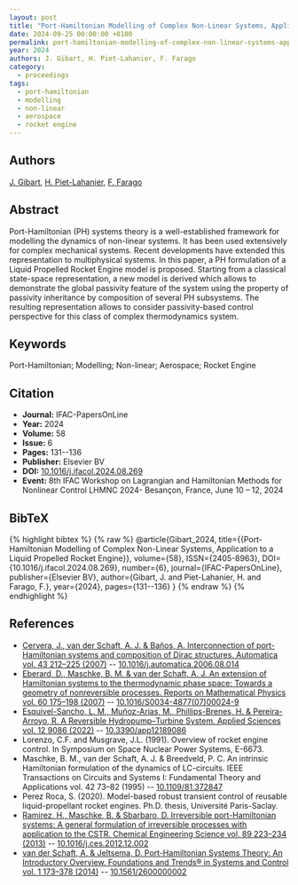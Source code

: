 ```yaml
---
layout: post
title: "Port-Hamiltonian Modelling of Complex Non-Linear Systems, Application to a Liquid Propelled Rocket Engine"
date: 2024-09-25 00:00:00 +0100
permalink: port-hamiltonian-modelling-of-complex-non-linear-systems-application-to-a-liquid-propelled-rocket-engine
year: 2024
authors: J. Gibart, H. Piet-Lahanier, F. Farago
category:
  - proceedings
tags:
  - port-hamiltonian
  - modelling
  - non-linear
  - aerospace
  - rocket engine
---
```

 
## Authors
[J. Gibart](authors/j_gibart), [H. Piet-Lahanier](authors/h_piet_lahanier), [F. Farago](authors/f_farago)
 
## Abstract
Port-Hamiltonian (PH) systems theory is a well-established framework for modelling the dynamics of non-linear systems. It has been used extensively for complex mechanical systems. Recent developments have extended this representation to multiphysical systems. In this paper, a PH formulation of a Liquid Propelled Rocket Engine model is proposed. Starting from a classical state-space representation, a new model is derived which allows to demonstrate the global passivity feature of the system using the property of passivity inheritance by composition of several PH subsystems. The resulting representation allows to consider passivity-based control perspective for this class of complex thermodynamics system.
 
## Keywords
Port-Hamiltonian; Modelling; Non-linear; Aerospace; Rocket Engine
 
## Citation
- **Journal:** IFAC-PapersOnLine
- **Year:** 2024
- **Volume:** 58
- **Issue:** 6
- **Pages:** 131--136
- **Publisher:** Elsevier BV
- **DOI:** [10.1016/j.ifacol.2024.08.269](https://doi.org/10.1016/j.ifacol.2024.08.269)
- **Event:** 8th IFAC Workshop on Lagrangian and Hamiltonian Methods for Nonlinear Control LHMNC 2024- Besançon, France, June 10 – 12, 2024
 
## BibTeX
{% highlight bibtex %}
{% raw %}
@article{Gibart_2024,
  title={{Port-Hamiltonian Modelling of Complex Non-Linear Systems, Application to a Liquid Propelled Rocket Engine}},
  volume={58},
  ISSN={2405-8963},
  DOI={10.1016/j.ifacol.2024.08.269},
  number={6},
  journal={IFAC-PapersOnLine},
  publisher={Elsevier BV},
  author={Gibart, J. and Piet-Lahanier, H. and Farago, F.},
  year={2024},
  pages={131--136}
}
{% endraw %}
{% endhighlight %}
 
## References
- [Cervera, J., van der Schaft, A. J. & Baños, A. Interconnection of port-Hamiltonian systems and composition of Dirac structures. Automatica vol. 43 212–225 (2007)](interconnection-of-port-hamiltonian-systems-and-composition-of-dirac-structures) -- [10.1016/j.automatica.2006.08.014](https://doi.org/10.1016/j.automatica.2006.08.014)
- [Eberard, D., Maschke, B. M. & van der Schaft, A. J. An extension of Hamiltonian systems to the thermodynamic phase space: Towards a geometry of nonreversible processes. Reports on Mathematical Physics vol. 60 175–198 (2007)](an-extension-of-hamiltonian-systems-to-the-thermodynamic-phase-space-towards-a-geometry-of-nonreversible-processes) -- [10.1016/S0034-4877(07)00024-9](https://doi.org/10.1016/S0034-4877(07)00024-9)
- [Esquivel-Sancho, L. M., Muñoz-Arias, M., Phillips-Brenes, H. & Pereira-Arroyo, R. A Reversible Hydropump–Turbine System. Applied Sciences vol. 12 9086 (2022)](a-reversible-hydropump-turbine-system) -- [10.3390/app12189086](https://doi.org/10.3390/app12189086)
- Lorenzo, C.F. and Musgrave, J.L. (1991). Overview of rocket engine control. In Symposium on Space Nuclear Power Systems, E-6673.
- Maschke, B. M., van der Schaft, A. J. & Breedveld, P. C. An intrinsic Hamiltonian formulation of the dynamics of LC-circuits. IEEE Transactions on Circuits and Systems I: Fundamental Theory and Applications vol. 42 73–82 (1995) -- [10.1109/81.372847](https://doi.org/10.1109/81.372847)
- Perez Roca, S. (2020). Model-based robust transient control of reusable liquid-propellant rocket engines. Ph.D. thesis, Université Paris-Saclay.
- [Ramirez, H., Maschke, B. & Sbarbaro, D. Irreversible port-Hamiltonian systems: A general formulation of irreversible processes with application to the CSTR. Chemical Engineering Science vol. 89 223–234 (2013)](irreversible-port-hamiltonian-systems-a-general-formulation-of-irreversible-processes-with-application-to-the-cstr) -- [10.1016/j.ces.2012.12.002](https://doi.org/10.1016/j.ces.2012.12.002)
- [van der Schaft, A. & Jeltsema, D. Port-Hamiltonian Systems Theory: An Introductory Overview. Foundations and Trends® in Systems and Control vol. 1 173–378 (2014)](port-hamiltonian-systems-theory-an-introductory-overview-journal) -- [10.1561/2600000002](https://doi.org/10.1561/2600000002)


